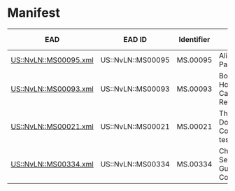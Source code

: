 # Manifest

EAD | EAD ID | Identifier | Title | Other versions
--- | ------ | ---------- | ----- | --------------
 [US::NvLN::MS00095.xml](7.xml) | US::NvLN::MS00095 | MS.00095 | Alice Key Papers |   [PDF](7.pdf) 
 [US::NvLN::MS00093.xml](12.xml) | US::NvLN::MS00093 | MS.00093 | Boardwalk Hotel and Casino Records |   [PDF](12.pdf) 
 [US::NvLN::MS00021.xml](50.xml) | US::NvLN::MS00021 | MS.00021 | The Nan Doughty Collection test |   [PDF](50.pdf) 
 [US::NvLN::MS00334.xml](121.xml) | US::NvLN::MS00334 | MS.00334 | Children's Service Guild Collection |   [PDF](121.pdf) 


